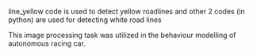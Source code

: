 
line_yellow code is used to detect yellow roadlines and
other 2 codes (in python) are used for detecting white road lines 


This image processing task was utilized in the behaviour modelling of autonomous racing car.
